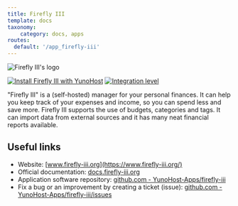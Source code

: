 ```yaml
---
title: Firefly III
template: docs
taxonomy:
    category: docs, apps
routes:
  default: '/app_firefly-iii'
---
```


![Firefly III's logo](image://firefly-logo.png?height=100)

[![Install Firefly III with YunoHost](https://install-app.yunohost.org/install-with-yunohost.png)](https://install-app.yunohost.org/?app=firefly-iii) [![Integration level](https://dash.yunohost.org/integration/firefly-iii.svg)](https://dash.yunohost.org/appci/app/firefly-iii)

"Firefly III" is a (self-hosted) manager for your personal finances. It can help you keep track of your expenses and income, so you can spend less and save more. Firefly III supports the use of budgets, categories and tags. It can import data from external sources and it has many neat financial reports available.

## Useful links

+ Website: [www.firefly-iii.org](https://www.firefly-iii.org/)
+ Official documentation: [docs.firefly-iii.org](https://docs.firefly-iii.org/about-firefly-iii/introduction)
+ Application software repository: [github.com - YunoHost-Apps/firefly-iii](https://github.com/YunoHost-Apps/firefly-iii_ynh)
+ Fix a bug or an improvement by creating a ticket (issue): [github.com - YunoHost-Apps/firefly-iii/issues](https://github.com/YunoHost-Apps/firefly-iii_ynh/issues)
